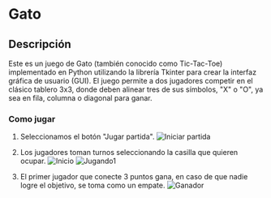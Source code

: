 # Gato
## Descripción
Este es un juego de Gato (también conocido como Tic-Tac-Toe) implementado en Python utilizando la librería Tkinter para crear 
la interfaz gráfica de usuario (GUI). El juego permite a dos jugadores competir en el clásico tablero 3x3, donde deben alinear 
tres de sus símbolos, "X" o "O", ya sea en fila, columna o diagonal para ganar.

### Como jugar
1. Seleccionamos el botón "Jugar partida".
   ![Iniciar partida]()
2. Los jugadores toman turnos seleccionando la casilla que quieren ocupar.
    ![Inicio]()
    ![Jugando1]()
    
4. El primer jugador que conecte 3 puntos gana, en caso de que nadie logre el objetivo, se toma como un empate.
    ![Ganador]()
